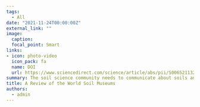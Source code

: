 ```yaml
---
tags:
  - All
date: "2021-11-24T00:00:00Z"
external_link: ""
image:
  caption: 
  focal_point: Smart
links:
- icon: photo-video
  icon_pack: fa
  name: DOI
  url: https://www.sciencedirect.com/science/article/abs/pii/S0065211320301024
summary: The soil science community needs to communicate about soils and the use of soil information to various audiences, especially to the general public and public authorities. In this global review article, we synthesis information pertaining to museums solely dedicated to soils or which contain a permanent exhibition on soils.
title: A Review of the World Soil Museums
authors: 
  - admin
---
```

